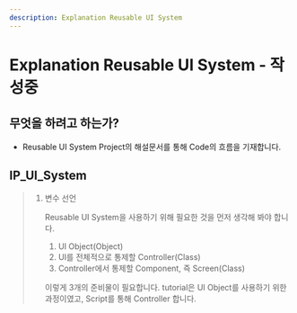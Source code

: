 ```yaml
---
description: Explanation Reusable UI System
---
```


# Explanation Reusable UI System - 작성중

## 무엇을 하려고 하는가?

* Reusable UI System Project의 해설문서를 통해 Code의 흐름을 기재합니다.

## IP\_UI\_System

> 1. 변수 선언
>
>    Reusable UI System을 사용하기 위해 필요한 것을 먼저 생각해 봐야 합니다.
>
>    1. UI Object\(Object\)
>    2. UI를 전체적으로 통제할 Controller\(Class\)
>    3. Controller에서 통제할 Component, 즉 Screen\(Class\)
>
>    이렇게 3개의 준비물이 필요합니다. tutorial은 UI Object를 사용하기 위한 과정이였고, Script를 통해 Controller 합니다.

